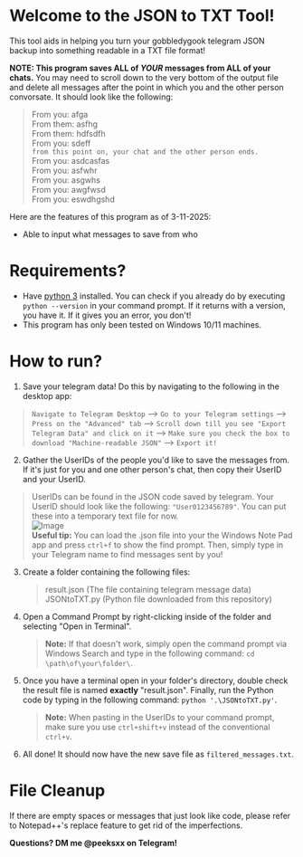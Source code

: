 
# Welcome to the JSON to TXT Tool!

This tool aids in helping you turn your gobbledygook telegram JSON backup into something readable in a TXT file format!

**NOTE: This program saves ALL of *YOUR* messages from ALL of your chats.** You may need to scroll down to the very bottom of the output file and delete all messages after the point in which you and the other person convorsate. It should look like the following: <br />
> From you: afga <br />
> From them: asfhg <br />
> From them: hdfsdfh <br />
> From you: sdeff <br />
> `from this point on, your chat and the other person ends.` <br />
> From you: asdcasfas <br />
> From you: asfwhr <br />
> From you: asgwhs <br />
> From you: awgfwsd <br />
> From you: eswdhgshd <br />

Here are the features of this program as of 3-11-2025:

- Able to input what messages to save from who

# Requirements?

- Have [python 3](https://www.python.org/downloads/) installed. You can check if you already do by executing `python --version` in your command prompt. If it returns with a version, you have it. If it gives you an error, you don't!
- This program has only been tested on Windows 10/11 machines.

# How to run?

1. Save your telegram data! Do this by navigating to the following in the desktop app:
> `Navigate to Telegram Desktop` --> `Go to your Telegram settings` --> `Press on the "Advanced" tab` --> `Scroll down till you see "Export Telegram Data" and click on it` --> `Make sure you check the box to download "Machine-readable JSON"` --> `Export it!`
2. Gather the UserIDs of the people you'd like to save the messages from. If it's just for you and one other person's chat, then copy their UserID and your UserID. 
> UserIDs can be found in the JSON code saved by telegram.  Your UserID should look like the following: `"User0123456789"`. You can put these into a temporary text file for now. <br />
>  ![Image](https://github.com/user-attachments/assets/ae24b9ee-4b32-47f4-8edb-a2acfa6b1823) <br />
>  **Useful tip:** You can load the .json file into your the Windows Note Pad app and press `ctrl+f` to show the find prompt. Then, simply type in your Telegram name to find messages sent by you!
3. Create a folder containing the following files: <br />
	> result.json (The file containing telegram message data) <br />
	> JSONtoTXT.py (Python file downloaded from this repository) <br />
4. Open a Command Prompt by right-clicking inside of the folder and selecting "Open in Terminal".
	> **Note:** If that doesn't work, simply open the command prompt via Windows Search and type in the following command: `cd \path\of\your\folder\`.
5. Once you have a terminal open in your folder's directory, double check the result file is named **exactly** "result.json". Finally, run the Python code by typing in the following command: `python '.\JSONtoTXT.py'`.
	> **Note:** When pasting in the UserIDs to your command prompt, make sure you use `ctrl+shift+v` instead of the conventional `ctrl+v`.
6. All done! It should now have the new save file as `filtered_messages.txt`.

# File Cleanup
If there are empty spaces or messages that just look like code, please refer to Notepad++'s replace feature to get rid of the imperfections.

**Questions? DM me @peeksxx on Telegram!**
